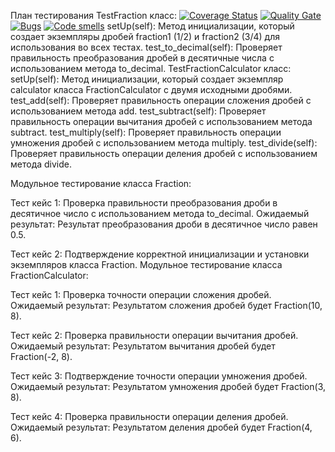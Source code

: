 План тестирования
TestFraction класс:
[![Coverage Status](https://coveralls.io/repos/github/Anatoliy2001/calcul2.0./badge.svg?branch=main)](https://coveralls.io/github/Anatoliy2001/calcul2.0.?branch=main)
[![Quality Gate](https://sonarcloud.io/api/project_badges/measure?project=github/Anatoliy2001_calcul2.0.&metric=alert_status)](https://sonarcloud.io/dashboard?id=Anatoliy2001_calcul2.0.)
[![Bugs](https://sonarcloud.io/api/project_badges/measure?project=Anatoliy2001_calcul2.0.&metric=bugs)](https://sonarcloud.io/summary/new_code?id=Anatoliy2001_calcul2.0.)
[![Code smells](https://sonarcloud.io/api/project_badges/measure?project=Anatoliy2001_calcul2.0.&metric=code_smells)](https://sonarcloud.io/dashboard?id=Anatoliy2001_calcul2.0.)
setUp(self): Метод инициализации, который создает экземпляры дробей fraction1 (1/2) и fraction2 (3/4) для использования во всех тестах.
test_to_decimal(self): Проверяет правильность преобразования дробей в десятичные числа с использованием метода to_decimal.
TestFractionCalculator класс:
setUp(self): Метод инициализации, который создает экземпляр calculator класса FractionCalculator с двумя исходными дробями.
test_add(self): Проверяет правильность операции сложения дробей с использованием метода add.
test_subtract(self): Проверяет правильность операции вычитания дробей с использованием метода subtract.
test_multiply(self): Проверяет правильность операции умножения дробей с использованием метода multiply.
test_divide(self): Проверяет правильность операции деления дробей с использованием метода divide.

Модульное тестирование класса Fraction:

Тест кейс 1: Проверка правильности преобразования дроби в десятичное число с использованием метода to_decimal.
Ожидаемый результат: Результат преобразования дроби в десятичное число равен 0.5.

Тест кейс 2: Подтверждение корректной инициализации и установки экземпляров класса Fraction.
Модульное тестирование класса FractionCalculator:

Тест кейс 1: Проверка точности операции сложения дробей.
Ожидаемый результат: Результатом сложения дробей будет Fraction(10, 8).

Тест кейс 2: Проверка правильности операции вычитания дробей.
Ожидаемый результат: Результатом вычитания дробей будет Fraction(-2, 8).

Тест кейс 3: Подтверждение точности операции умножения дробей.
Ожидаемый результат: Результатом умножения дробей будет Fraction(3, 8).

Тест кейс 4: Проверка правильности операции деления дробей.
Ожидаемый результат: Результатом деления дробей будет Fraction(4, 6).

